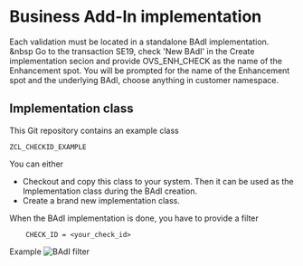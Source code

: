 # Business Add-In implementation

Each validation must be located in a standalone BAdI implementation. 
&nbsp
Go to the transaction SE19, check 'New BAdI' in the Create implementation secion and provide OVS_ENH_CHECK as the name of the Enhancement spot. 
You will be prompted for the name of the Enhancement spot and the underlying BAdI, choose anything in customer namespace. 

## Implementation class
This Git repository contains an example class
```
ZCL_CHECKID_EXAMPLE
```
You can either 
- Checkout and copy this class to your system. Then it can be used as the Implementation class during the BAdI creation. 
- Create a brand new implementation class. 

When the BAdI implementation is done, you have to provide a filter
```
	CHECK_ID = <your_check_id>
```

Example
![BAdI filter](doc/BAdI_Filter.png)